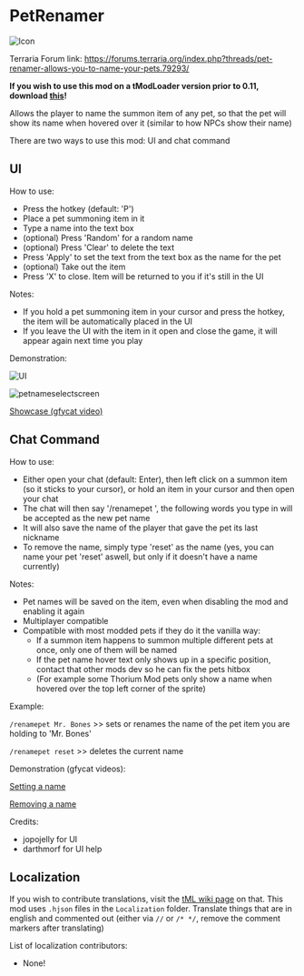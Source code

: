 # PetRenamer

![Icon](https://raw.githubusercontent.com/direwolf420/PetRenamer/1.4/icon.png)

Terraria Forum link: https://forums.terraria.org/index.php?threads/pet-renamer-allows-you-to-name-your-pets.79293/

**If you wish to use this mod on a tModLoader version prior to 0.11, download [this](https://github.com/direwolf420/PetRenamer/releases/tag/v1.0.0.3)!**

Allows the player to name the summon item of any pet, so that the pet will show its name when hovered over it (similar to how NPCs show their name)

There are two ways to use this mod: UI and chat command

## UI
How to use:
* Press the hotkey (default: 'P')
* Place a pet summoning item in it
* Type a name into the text box
* (optional) Press 'Random' for a random name
* (optional) Press 'Clear' to delete the text
* Press 'Apply' to set the text from the text box as the name for the pet
* (optional) Take out the item
* Press 'X' to close. Item will be returned to you if it's still in the UI

Notes:
* If you hold a pet summoning item in your cursor and press the hotkey, the item will be automatically placed in the UI
* If you leave the UI with the item in it open and close the game, it will appear again next time you play

Demonstration:

![UI](https://raw.githubusercontent.com/direwolf420/PetRenamer/1.4/Images/ui.png)

![petnameselectscreen](https://raw.githubusercontent.com/direwolf420/PetRenamer/1.4/Images/petnameselectscreen.png)

[Showcase (gfycat video)](https://gfycat.com/totalformalindochinesetiger)

## Chat Command
How to use:
* Either open your chat (default: Enter), then left click on a summon item (so it sticks to your cursor), or hold an item in your cursor and then open your chat
* The chat will then say '/renamepet ', the following words you type in will be accepted as the new pet name
* It will also save the name of the player that gave the pet its last nickname
* To remove the name, simply type 'reset' as the name (yes, you can name your pet 'reset' aswell, but only if it doesn't have a name currently)

Notes:
* Pet names will be saved on the item, even when disabling the mod and enabling it again
* Multiplayer compatible
* Compatible with most modded pets if they do it the vanilla way:
    * If a summon item happens to summon multiple different pets at once, only one of them will be named
    * If the pet name hover text only shows up in a specific position, contact that other mods dev so he can fix the pets hitbox
    * (For example some Thorium Mod pets only show a name when hovered over the top left corner of the sprite)

Example:

`/renamepet Mr. Bones` >> sets or renames the name of the pet item you are holding to 'Mr. Bones'

`/renamepet reset` >> deletes the current name

Demonstration (gfycat videos):

[Setting a name](https://gfycat.com/unsteadysplendidannelid)

[Removing a name](https://gfycat.com/flickeringringediraniangroundjay)

Credits:
* jopojelly for UI
* darthmorf for UI help

## Localization
If you wish to contribute translations, visit the [tML wiki page](https://github.com/tModLoader/tModLoader/wiki/Localization) on that.
This mod uses `.hjson` files in the `Localization` folder.
Translate things that are in english and commented out (either via `//` or `/* */`, remove the comment markers after translating)

List of localization contributors:
* None!
